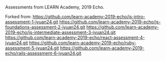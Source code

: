 Assessments from LEARN Academy, 2019 Echo.

Forked from:
https://github.com/learn-academy-2019-echo/js-intro-assessment-1-jyuan24.git
https://github.com/learn-academy-2019-echo/js-foundations-assessment-2-jyuan24.git
https://github.com/learn-academy-2019-echo/js-intermediate-assessment-3-jyuan24.git
https://github.com/learn-academy-2019-echo/react-assessment-4-jyuan24.git
https://github.com/learn-academy-2019-echo/ruby-assessment-5-jyuan24.git
https://github.com/learn-academy-2019-echo/rails-assessment-6-jyuan24.git